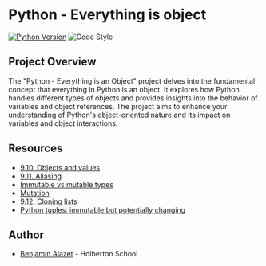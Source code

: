 # Python - Everything is object

[![Python Version](https://img.shields.io/badge/python-3.10-blue.svg)](https://www.python.org/downloads/release/python-380/)
![Code Style](https://img.shields.io/badge/code%20style-PEP8-brightgreen.svg)

## Project Overview

The "Python - Everything is an Object" project delves into the fundamental concept that everything in Python is an object. It explores how Python handles different types of objects and provides insights into the behavior of variables and object references. The project aims to enhance your understanding of Python's object-oriented nature and its impact on variables and object interactions.

## Resources

-   [9.10. Objects and values](https://intranet.hbtn.io/rltoken/vu0q2rKj3XKGyDoqvx72sA "9.10. Objects and values")
-   [9.11. Aliasing](https://intranet.hbtn.io/rltoken/MOP1Saf_C2E_eHxKnZggHw "9.11. Aliasing")
-   [Immutable vs mutable types](https://intranet.hbtn.io/rltoken/vvV3pDEliqja6aAI7XFNiA "Immutable vs mutable types")
-   [Mutation](https://intranet.hbtn.io/rltoken/xyElfrO9KowD4p5UqhQG8A "Mutation")  
-   [9.12. Cloning lists](https://intranet.hbtn.io/rltoken/2tqD3FclxPgvlTC70KQApw "9.12. Cloning lists")
-   [Python tuples: immutable but potentially changing](https://intranet.hbtn.io/rltoken/OXG9J_vBEWtpxuX2hnF-dQ "Python tuples: immutable but potentially changing")

## Author
* [Benjamin Alazet](https://github.com/Yliaze) - Holberton School
